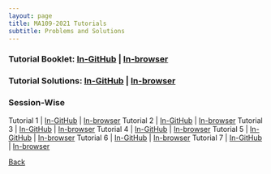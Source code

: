 ```yaml
---
layout: page
title: MA109-2021 Tutorials
subtitle: Problems and Solutions
---
```


### Tutorial Booklet: [In-GitHub](https://github.com/sarthakmittal92/sarthakmittal92.github.io/blob/main/tuts/MA109-2021/ma109-2021-booklet.pdf) | [In-browser](https://docs.google.com/viewer?url=https://sarthakmittal92.github.io/tuts/MA109-2021/ma109-2021-booklet.pdf)
### Tutorial Solutions: [In-GitHub](https://github.com/sarthakmittal92/sarthakmittal92.github.io/blob/main/tuts/MA109-2021/ma109-2021-solutions.pdf) | [In-browser](https://docs.google.com/viewer?url=https://sarthakmittal92.github.io/tuts/MA109-2021/ma109-2021-solutions.pdf)

### Session-Wise

Tutorial 1 | [In-GitHub](https://github.com/sarthakmittal92/sarthakmittal92.github.io/blob/main/tuts/MA109-2021/ma109-2021-tut1.pdf) | [In-browser](https://docs.google.com/viewer?url=https://sarthakmittal92.github.io/tuts/MA109-2021/ma109-2021-tut1.pdf)
Tutorial 2 | [In-GitHub](https://github.com/sarthakmittal92/sarthakmittal92.github.io/blob/main/tuts/MA109-2021/ma109-2021-tut2.pdf) | [In-browser](https://docs.google.com/viewer?url=https://sarthakmittal92.github.io/tuts/MA109-2021/ma109-2021-tut2.pdf)
Tutorial 3 | [In-GitHub](https://github.com/sarthakmittal92/sarthakmittal92.github.io/blob/main/tuts/MA109-2021/ma109-2021-tut3.pdf) | [In-browser](https://docs.google.com/viewer?url=https://sarthakmittal92.github.io/tuts/MA109-2021/ma109-2021-tut3.pdf)
Tutorial 4 | [In-GitHub](https://github.com/sarthakmittal92/sarthakmittal92.github.io/blob/main/tuts/MA109-2021/ma109-2021-tut4.pdf) | [In-browser](https://docs.google.com/viewer?url=https://sarthakmittal92.github.io/tuts/MA109-2021/ma109-2021-tut4.pdf)
Tutorial 5 | [In-GitHub](https://github.com/sarthakmittal92/sarthakmittal92.github.io/blob/main/tuts/MA109-2021/ma109-2021-tut5.pdf) | [In-browser](https://docs.google.com/viewer?url=https://sarthakmittal92.github.io/tuts/MA109-2021/ma109-2021-tut5.pdf)
Tutorial 6 | [In-GitHub](https://github.com/sarthakmittal92/sarthakmittal92.github.io/blob/main/tuts/MA109-2021/ma109-2021-tut6.pdf) | [In-browser](https://docs.google.com/viewer?url=https://sarthakmittal92.github.io/tuts/MA109-2021/ma109-2021-tut6.pdf)
Tutorial 7 | [In-GitHub](https://github.com/sarthakmittal92/sarthakmittal92.github.io/blob/main/tuts/MA109-2021/ma109-2021-tut7.pdf) | [In-browser](https://docs.google.com/viewer?url=https://sarthakmittal92.github.io/tuts/MA109-2021/ma109-2021-tut7.pdf)

[Back](..)